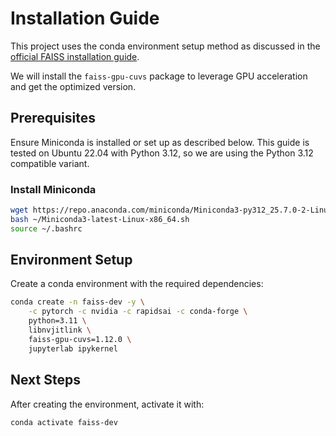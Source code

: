 # Installation Guide

This project uses the conda environment setup method as discussed in the [official FAISS installation guide](https://github.com/facebookresearch/faiss/blob/main/INSTALL.md).

We will install the `faiss-gpu-cuvs` package to leverage GPU acceleration and get the optimized version.

## Prerequisites

Ensure Miniconda is installed or set up as described below. This guide is tested on Ubuntu 22.04 with Python 3.12, so we are using the Python 3.12 compatible variant.

### Install Miniconda

```bash
wget https://repo.anaconda.com/miniconda/Miniconda3-py312_25.7.0-2-Linux-x86_64.sh
bash ~/Miniconda3-latest-Linux-x86_64.sh
source ~/.bashrc
```

## Environment Setup

Create a conda environment with the required dependencies:

```bash
conda create -n faiss-dev -y \
    -c pytorch -c nvidia -c rapidsai -c conda-forge \
    python=3.11 \
    libnvjitlink \
    faiss-gpu-cuvs=1.12.0 \
    jupyterlab ipykernel
```

## Next Steps

After creating the environment, activate it with:

```bash
conda activate faiss-dev
```
